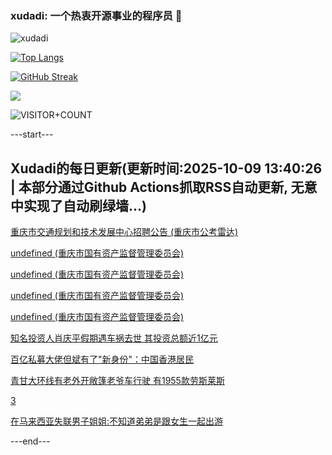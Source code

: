 ### xudadi: 一个热衷开源事业的程序员 👋

![xudadi](https://github-readme-stats-git-masterorgs-github-readme-stats-team.vercel.app/api?username=xudadi)

[![Top Langs](https://github-readme-stats.vercel.app/api/top-langs/?username=xudadi)](https://github.com/anuraghazra/github-readme-stats)

[![GitHub Streak](https://streak-stats.demolab.com?user=xudadi&locale=zh_Hans)](https://git.io/streak-stats)

![](https://raw.githubusercontent.com/xudadi/xudadi/main/assets/github-contribution-grid-snake.svg)

![VISITOR+COUNT](https://komarev.com/ghpvc/?username=xudadi&label=VISITOR+COUNT)


---start---

## Xudadi的每日更新(更新时间:2025-10-09 13:40:26 | 本部分通过Github Actions抓取RSS自动更新, 无意中实现了自动刷绿墙...)

[重庆市交通规划和技术发展中心招聘公告 (重庆市公考雷达)](https://www.gongkaoleida.com/article/2640960)

[undefined (重庆市国有资产监督管理委员会)](https://dadilab.github.io/feeds/all.xml)

[undefined (重庆市国有资产监督管理委员会)](https://dadilab.github.io/feeds/all.xml)

[undefined (重庆市国有资产监督管理委员会)](https://dadilab.github.io/feeds/all.xml)

[undefined (重庆市国有资产监督管理委员会)](https://dadilab.github.io/feeds/all.xml)

[知名投资人肖庆平假期遇车祸去世 其投资总额近1亿元](https://m.163.com/news/article/KBBSF70I0512B07B.html)

[百亿私募大佬但斌有了"新身份"：中国香港居民](https://m.163.com/news/article/KBBFN6L00512B07B.html)

[青甘大环线有老外开敞篷老爷车行驶 有1955款劳斯莱斯](https://m.163.com/news/article/KBBRJHNB053469LG.html)

[3](https://m.163.com/touch/news/sub/domestic)

[在马来西亚失联男子姐姐:不知道弟弟是跟女生一起出游](https://m.163.com/news/article/KBBR7NRE053469LG.html)

---end---
